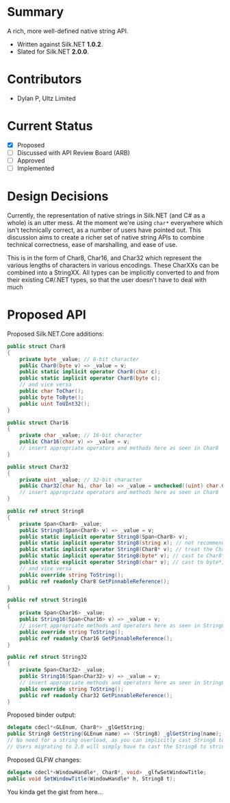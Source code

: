 # Summary
A rich, more well-defined native string API.

- Written against Silk.NET **1.0.2**.
- Slated for Silk.NET **2.0.0**.

# Contributors
- Dylan P, Ultz Limited

# Current Status
- [x] Proposed
- [ ] Discussed with API Review Board (ARB)
- [ ] Approved
- [ ] Implemented

# Design Decisions
Currently, the representation of native strings in Silk.NET (and C# as a whole) is an utter mess.
At the moment we're using `char*` everywhere which isn't technically correct, as a number of users
have pointed out. This discussion aims to create a richer set of native string APIs to combine
technical correctness, ease of marshalling, and ease of use.

This is in the form of Char8, Char16, and Char32 which represent the various lengths of characters
in various encodings. These CharXXs can be combined into a StringXX. All types can be implicitly
converted to and from their existing C#/.NET types, so that the user doesn't have to deal with much

# Proposed API
Proposed Silk.NET.Core additions:
```cs
public struct Char8
{
    private byte _value; // 8-bit character
    public Char8(byte v) => _value = v;
    public static implicit operator Char8(char c);
    public static implicit operator Char8(byte c);
    // and vice versa
    public char ToChar();
    public byte ToByte();
    public uint ToUInt32();
}

public struct Char16
{
    private char _value; // 16-bit character
    public Char16(char v) => _value = v;
    // insert appropriate operators and methods here as seen in Char8
}

public struct Char32
{
    private uint _value; // 32-bit character
    public Char32(char hi, char lo) => _value = unchecked((uint) char.ConvertToUtf32(hi, lo));
    // insert appropriate operators and methods here as seen in Char8
}

public ref struct String8
{
    private Span<Char8> _value;
    public String8(Span<Char8> v) => _value = v;
    public static implicit operator String8(Span<Char8> v);
    public static implicit operator String8(string x); // not recommended for use, as we'll have to assume the encoding the user wants is UTF8.
    public static implicit operator String8(Char8* v); // treat the Char8* as null-terminated
    public static implicit operator String8(byte* v); // cast to Char8*, pass to the above.
    public static explicit operator String8(char* v); // cast to byte*, pass to the above. for maintaining back-compat with Silk.NET 1.0.
    // and vice versa
    public override string ToString();
    public ref readonly Char8 GetPinnableReference();
}

public ref struct String16
{
    private Span<Char16> _value;
    public String16(Span<Char16> v) => _value = v;
    // insert appropriate methods and operators here as seen in String8
    public override string ToString();
    public ref readonly Char16 GetPinnableReference();
}

public ref struct String32
{
    private Span<Char32> _value;
    public String16(Span<Char32> v) => _value = v;
    // insert appropriate methods and operators here as seen in String8
    public override string ToString();
    public ref readonly Char32 GetPinnableReference();
}
```

Proposed binder output:
```cs
delegate cdecl*<GLEnum, Char8*> _glGetString;
public String8 GetString(GLEnum name) => (String8) _glGetString(name);
// No need for a string overload, as you can implicitly cast String8 to string.
// Users migrating to 2.0 will simply have to cast the String8 to string (better than them having to marshal it!)
```

Proposed GLFW changes:
```cs
delegate cdecl*<WindowHandle*, Char8*, void> _glfwSetWindowTitle;
public void SetWindowTitle(WindowHandle* h, String8 t);
```

You kinda get the gist from here...
